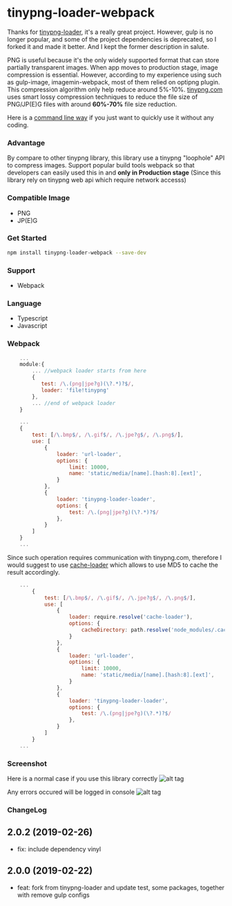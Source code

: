 # tinypng-loader-webpack

Thanks for [tinypng-loader](https://github.com/jf3096/tinypng-loader), it's a really great project.
However, gulp is no longer popular, and some of the project dependencies is deprecated, so I forked it and made it better.
And I kept the former description in salute.

PNG is useful because it's the only widely supported format that can store partially transparent images.
When app moves to production stage, image compression is essential. However, according to my experience using
such as gulp-image, imagemin-webpack, most of them relied on optipng plugin. This compression algorithm only help reduce
around 5%-10%. [tinypng.com](https://tinypng.com) uses smart lossy compression techniques to reduce the file size of PNG/JP(E)G files
with around <b>60%-70%</b> file size reduction.

Here is a [command line way](https://github.com/jf3096/tinypng-loader-cli) if you just want to quickly use it without any coding.

### Advantage

By compare to other tinypng library, this library use a tinypng "loophole" API to compress images.
Support popular build tools webpack so that developers can easily used this in and <b>only in Production stage</b> (Since this library rely on tinypng web api which require network accesss)

### Compatible Image

-   PNG
-   JP(E)G

### Get Started

```bash
npm install tinypng-loader-webpack --save-dev
```

### Support

-   Webpack

### Language

-   Typescript
-   Javascript

### Webpack

```javascript
    ...
    module:{
        ... //webpack loader starts from here
        {
           test: /\.(png|jpe?g)(\?.*)?$/,
           loader: 'file!tinypng'
        },
        ... //end of webpack loader
    }
```

```javascript
    ...
    {
        test: [/\.bmp$/, /\.gif$/, /\.jpe?g$/, /\.png$/],
        use: [
            {
                loader: 'url-loader',
                options: {
                    limit: 10000,
                    name: 'static/media/[name].[hash:8].[ext]',
                }
            },
            {
                loader: 'tinypng-loader-loader',
                options: {
                    test: /\.(png|jpe?g)(\?.*)?$/
                },
            }
        ]
    }
    ...
```

Since such operation requires communication with tinypng.com, therefore I would suggest to use [cache-loader](https://github.com/webpack-contrib/cache-loader)
which allows to use MD5 to cache the result accordingly.

```javascript
    ...
        {
            test: [/\.bmp$/, /\.gif$/, /\.jpe?g$/, /\.png$/],
            use: [
                {
                    loader: require.resolve('cache-loader'),
                    options: {
                        cacheDirectory: path.resolve('node_modules/.cache-images')
                    }
                },
                {
                    loader: 'url-loader',
                    options: {
                        limit: 10000,
                        name: 'static/media/[name].[hash:8].[ext]',
                    }
                },
                {
                    loader: 'tinypng-loader-loader',
                    options: {
                        test: /\.(png|jpe?g)(\?.*)?$/
                    },
                }
            ]
        }
    ...
```

### Screenshot

Here is a normal case if you use this library correctly
![alt tag](./git-img/success.png)

Any errors occured will be logged in console
![alt tag](./git-img/error.png)

### ChangeLog

## 2.0.2 (2019-02-26)

-   fix: include dependency vinyl

## 2.0.0 (2019-02-22)

-   feat: fork from tinypng-loader and update test, some packages, together with remove gulp configs
